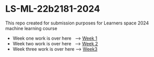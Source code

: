 # LS-ML-22b2181-2024
This repo created for submission purposes for Learners space 2024 machine learning course
- Week one work is over here &nbsp;  --> <a href = 'https://github.com/Galacterzz/LS-ML-22b2181-2024-/tree/main/Week%201'> Week 1 </a>
- Week two work is over here &nbsp; --> <a href = 'https://github.com/Galacterzz/LS-ML-22b2181-2024-/tree/main/Week%202'> Week 2 </a>
- Week three work is over here --> <a href = 'https://github.com/Galacterzz/LS-ML-22b2181-2024-/tree/main/Week%203'> Week3 </a>
